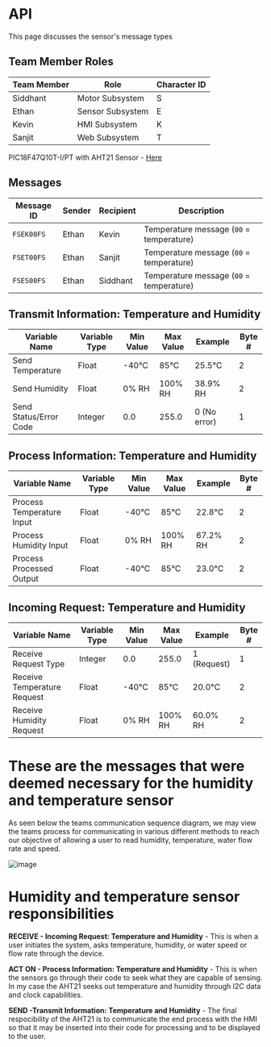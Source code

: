 # API
This page discusses the sensor's message types
## Team Member Roles

| **Team Member** | **Role**           | **Character ID** |
|-----------------|--------------------|------------------|
| Siddhant        | Motor Subsystem    | S                |
| Ethan           | Sensor Subsystem   | E                |
| Kevin           | HMI Subsystem      | K                |
| Sanjit          | Web Subsystem      | T                |


PIC18F47Q10T-I/PT with AHT21 Sensor - [Here](https://pdf.directindustry.com/pdf/aosong-electronics-co-ltd/data-sheet-aht21/121567-1002931.html)

## Messages

| **Message ID** | **Sender** | **Recipient** | **Description**                                |
|----------------|------------|----------------|------------------------------------------------|
| `FSEK00FS`     | Ethan      | Kevin          | Temperature message (`00` = temperature)       |
| `FSET00FS`     | Ethan      | Sanjit         | Temperature message (`00` = temperature)       |
| `FSES00FS`     | Ethan      | Siddhant       | Temperature message (`00` = temperature)       |


## Transmit Information: Temperature and Humidity
| **Variable Name**  | **Variable Type** | **Min Value** | **Max Value** | **Example**   | **Byte #** |
|---------------------|-------------------|---------------|---------------|---------------|------------|
| Send Temperature         | Float            | -40°C         | 85°C          | 25.5°C        | 2          |
| Send Humidity            | Float            | 0% RH         | 100% RH       | 38.9% RH      | 2          |
| Send Status/Error Code   | Integer          | 0.0           | 255.0         | 0 (No error)  | 1          |

## Process Information: Temperature and Humidity
| **Variable Name**  | **Variable Type** | **Min Value** | **Max Value** | **Example**   | **Byte #** |
|---------------------|-------------------|---------------|---------------|---------------|------------|
| Process Temperature Input   | Float            | -40°C         | 85°C          | 22.8°C        | 2          |
| Process Humidity Input      | Float            | 0% RH         | 100% RH       | 67.2% RH      | 2          |
| Process Processed Output    | Float            | -40°C         | 85°C          | 23.0°C        | 2          |

## Incoming Request: Temperature and Humidity
| **Variable Name**  | **Variable Type** | **Min Value** | **Max Value** | **Example**   | **Byte #** |
|---------------------|-------------------|---------------|---------------|---------------|------------|
| Receive Request Type        | Integer          | 0.0           | 255.0         | 1 (Request)   | 1          |
| Receive Temperature Request | Float            | -40°C         | 85°C          | 20.0°C        | 2          |
| Receive Humidity Request    | Float            | 0% RH         | 100% RH       | 60.0% RH      | 2          |

# These are the messages that were deemed necessary for the humidity and temperature sensor 
As seen below the teams communication sequence diagram, we may view the teams process for communicating in various different methods to reach our objective of allowing a user to read humidity, temperature, water flow rate and speed.

![image](https://github.com/user-attachments/assets/96821e97-3e54-4285-99f0-416ede6ef058)

# Humidity and temperature sensor responsibilities

  **RECEIVE - Incoming Request: Temperature and Humidity** - This is when a user initiates the system, asks temperature, humidity, or water speed or flow rate through the device. 

  **ACT ON - Process Information: Temperature and Humidity** - This is when the sensors go through their code to seek what they are capable of sensing. In my case the AHT21 seeks out temperature and humidity through I2C data and clock capabilities. 
  
  **SEND -Transmit Information: Temperature and Humidity** - The final respocibility of the AHT21 is to communicate the end process with the HMI so that it may be inserted into their code for processing and to be displayed to the user. 



 


